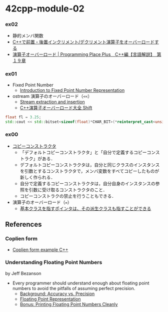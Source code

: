 # 42cpp-module-02

### ex02
- 静的メンバ関数
- [C++で前置・後置インクリメント/デクリメント演算子をオーバーロードする](https://mickey24.hatenablog.com/entry/20081021/1224590753)
- [演算子オーバーロード | Programming Place Plus　C++編【言語解説】　第１９章](https://programming-place.net/ppp/contents/cpp/language/019.html#conversion_op)

### ex01
- Fixed Point Number
  - [Introduction to Fixed Point Number Representation](https://inst.eecs.berkeley.edu//~cs61c/sp06/handout/fixedpt.html)
- ostream 演算子のオーバーロード（`<<`）
  - [Stream extraction and insertion](https://en.cppreference.com/w/cpp/language/operators)
  - [C++演算子オーバーロード大全 Shift](https://qiita.com/rinse_/items/9d87d5cb0dc1e89d005e#shift)
```c++
float fl = 3.25;
std::cout << std::bitset<sizeof(float)*CHAR_BIT>(*reinterpret_cast<unsigned int*>(&fl)) << std::endl;
```

### ex00
- [コピーコンストラクタ](https://programming.pc-note.net/cpp/constructor2.html)
  - 「デフォルトコピーコンストラクタ」と「自分で定義するコピーコンストラク」がある．
  - デフォルトコピーコンストラクタは，自分と同じクラスのインスタンスを引数とするコンストラクタで，メンバ変数をすべてコピーしたものが新しく作られる．
  - 自分で定義するコピーコンストラクタは，自分自身のインスタンスの参照を引数に受け取るコンストラクタのこと．
  - コピーコンストラクの禁止を行うこともできる．
- 演算子のオーバーロード（`=`）
  - [基本クラスを指すポインタは、その派生クラスも指すことができる](http://www.ced.is.utsunomiya-u.ac.jp/lecture/2012/prog/p3/kadai3/virtualfunc2.php)

## References
### Coplien form
- [Coplien form example C++](https://stackoverflow.com/questions/21219590/coplien-form-example-c)

### Understanding Floating Point Numbers
by Jeff Bezanson
- Every programmer should understand enough about floating point numbers to avoid the pitfalls of assuming perfect precision.
  - [Background: Accuracy vs. Precision](https://www.cprogramming.com/tutorial/floating_point/understanding_floating_point.html)
  - [Floating Point Representation](https://www.cprogramming.com/tutorial/floating_point/understanding_floating_point_representation.html)
  - [Bonus: Printing Floating Point Numbers Cleanly](https://www.cprogramming.com/tutorial/floating_point/understanding_floating_point_printing.html)
